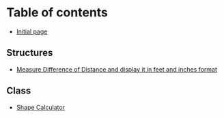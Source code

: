 # Table of contents

* [Initial page](README.md)

## Structures

* [Measure Difference of Distance and display it in feet and inches format](structures/measure-difference-of-distance-and-display-it-in-feet-and-inches-format.md)

## Class

* [Shape Calculator](class/shape-calculator.md)


